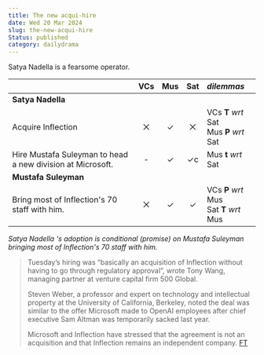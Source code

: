 ```yaml
---
title: The new acqui-hire
date: Wed 20 Mar 2024
slug: the-new-acqui-hire
Status: published
category: dailydrama
---
```

Satya Nadella is a fearsome operator.

|                                                            | VCs | Mus | Sat | *dilemmas*                                 |
| :--------------------------------------------------------- | :-: | :-: | :-: | :----------------------------------------- |
| **Satya Nadella**                                          |     |     |     |                                            |
| Acquire Inflection                                         |  ⨉  |  ✓  |  ⨉  | VCs **T** *wrt* Sat<br>Mus **P** *wrt* Sat |
| Hire Mustafa Suleyman to head a new division at Microsoft. |  -  |  ✓  | ✓c  | Mus **t** *wrt* Sat                        |
| **Mustafa Suleyman**                                       |     |     |     |                                            |
| Bring most of Inflection's 70 staff with him.              |  ⨉  |  ✓  |  ✓  | VCs **P** *wrt* Mus<br>Sat **T** *wrt* Mus |

_Satya Nadella 's adoption is conditional (promise) on Mustafa Suleyman bringing most of Inflection's 70 staff with him._

> Tuesday’s hiring was “basically an acquisition of Inflection without having to go through regulatory approval”, wrote Tony Wang, managing partner at venture capital firm 500 Global.
> 
> Steven Weber, a professor and expert on technology and intellectual property at the University of California, Berkeley, noted the deal was similar to the offer Microsoft made to OpenAI employees after chief executive Sam Altman was temporarily sacked last year. 
> 
> Microsoft and Inflection have stressed that the agreement is not an acquisition and that Inflection remains an independent company.
[FT](https://www.ft.com/content/1045edfb-f06b-4162-bab9-e2f019f5dec4)
